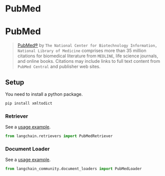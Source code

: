 # PubMed

# PubMed

>[PubMed®](https://pubmed.ncbi.nlm.nih.gov/) by `The National Center for Biotechnology Information, National Library of Medicine` 
> comprises more than 35 million citations for biomedical literature from `MEDLINE`, life science journals, and online books. 
> Citations may include links to full text content from `PubMed Central` and publisher web sites.

## Setup
You need to install a python package.

```bash
pip install xmltodict
```

### Retriever

See a [usage example](/LangChain/langchain_docs/integrations/retrievers/pubmed).

```python
from langchain.retrievers import PubMedRetriever
```

### Document Loader

See a [usage example](/LangChain/langchain_docs/integrations/document_loaders/pubmed).

```python
from langchain_community.document_loaders import PubMedLoader
```
